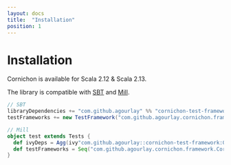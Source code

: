 ```yaml
---
layout: docs
title:  "Installation"
position: 1
---
```


# Installation

Cornichon is available for Scala 2.12 & Scala 2.13.

The library is compatible with [SBT](https://www.scala-sbt.org/) and [Mill](http://www.lihaoyi.com/mill/).

``` scala
// SBT
libraryDependencies += "com.github.agourlay" %% "cornichon-test-framework" % "0.21.2" % Test
testFrameworks += new TestFramework("com.github.agourlay.cornichon.framework.CornichonFramework")
```

```scala
// Mill
object test extends Tests {
  def ivyDeps = Agg(ivy"com.github.agourlay::cornichon-test-framework:0.21.2")
  def testFrameworks = Seq("com.github.agourlay.cornichon.framework.CornichonFramework")
}
```
